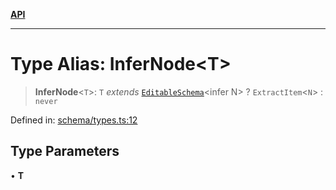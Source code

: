 [**API**](../API.md)

***

# Type Alias: InferNode\<T\>

> **InferNode**\<`T`\>: `T` *extends* [`EditableSchema`](EditableSchema.md)\<infer N\> ? `ExtractItem`\<`N`\> : `never`

Defined in: [schema/types.ts:12](https://github.com/inokawa/edix/blob/85c2a124fd44a8c8104340867b78a503a4b370d2/src/core/schema/types.ts#L12)

## Type Parameters

• **T**
